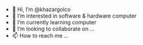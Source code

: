 - 👋 Hi, I’m @khazargolco
- 👀 I’m interested in software & hardware computer
- 🌱 I’m currently learning computer
- 💞️ I’m looking to collaborate on ...
- 📫 How to reach me ...

<!---
khazargolco/khazargolco is a ✨ special ✨ repository because its `README.md` (this file) appears on your GitHub profile.
You can click the Preview link to take a look at your changes.
--->
